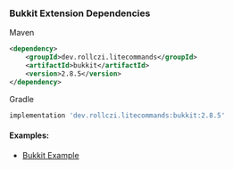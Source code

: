 ### Bukkit Extension Dependencies
Maven
```xml
<dependency>
    <groupId>dev.rollczi.litecommands</groupId>
    <artifactId>bukkit</artifactId>
    <version>2.8.5</version>
</dependency>
```
Gradle
```groovy
implementation 'dev.rollczi.litecommands:bukkit:2.8.5'
```

#### Examples:
- [Bukkit Example](https://github.com/Rollczi/LiteCommands/tree/master/examples/bukkit)

